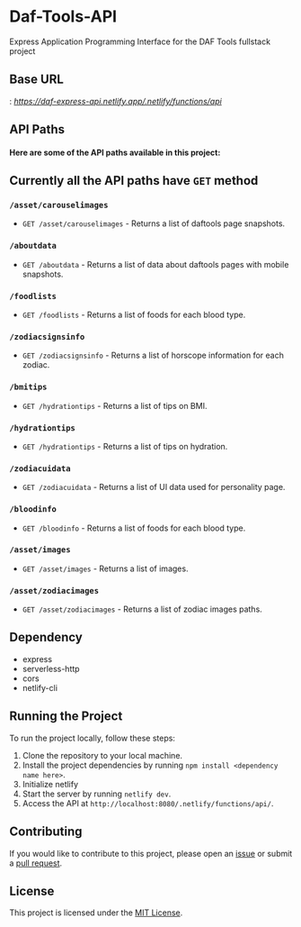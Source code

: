 # Daf-Tools-API
Express Application Programming Interface for the DAF Tools fullstack project

## Base URL
: _https://daf-express-api.netlify.app/.netlify/functions/api_

## API Paths
#### Here are some of the API paths available in this project:

## Currently all the API paths have `GET` method

### `/asset/carouselimages`
- `GET /asset/carouselimages` - Returns a list of daftools page snapshots.

### `/aboutdata`
- `GET /aboutdata` - Returns a list of data about daftools pages with mobile snapshots.

### `/foodlists`
- `GET /foodlists` - Returns a list of foods for each blood type.

### `/zodiacsignsinfo`
- `GET /zodiacsignsinfo` - Returns a list of horscope information for each zodiac.

### `/bmitips`
- `GET /hydrationtips` - Returns a list of tips on BMI.

### `/hydrationtips`
- `GET /hydrationtips` - Returns a list of tips on hydration.

### `/zodiacuidata`
- `GET /zodiacuidata` - Returns a list of UI data used for personality page.

### `/bloodinfo`
- `GET /bloodinfo` - Returns a list of foods for each blood type.

### `/asset/images`
- `GET /asset/images` - Returns a list of images.

### `/asset/zodiacimages`
- `GET /asset/zodiacimages` - Returns a list of zodiac images paths.
  
## Dependency
- express
- serverless-http
- cors
- netlify-cli
  
## Running the Project

To run the project locally, follow these steps:

1. Clone the repository to your local machine.
2. Install the project dependencies by running `npm install <dependency name here>`.
3. Initialize netlify
4. Start the server by running `netlify dev`.
5. Access the API at `http://localhost:8080/.netlify/functions/api/`.


## Contributing

If you would like to contribute to this project, please open an [issue](https://github.com/Bekione/Daf-Tools-API/issues) or submit a [pull request](https://github.com/Bekione/Daf-Tools-API/pulls).

## License

This project is licensed under the [MIT License](https://opensource.org/licenses/MIT).

